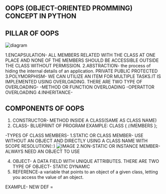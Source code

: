 ## **OOPS (OBJECT-ORIENTED PROMMING)** CONCEPT IN PYTHON

 ## **PILLAR OF OOPS**</br>
![diagram](https://static.javatpoint.com/interview/images/oops-interview-questions-q4.png)</br>

1.ENCAPSULATION- ALL MEMBERS RELATED WITH THE CLASS AT ONE PLACE AND NONE OF THE MEMBERS SHOULD BE ACCESSIBLE OUTSIDE THE CLASS WITHOUT PERMISSION.
2.ABSTRACTION- the process of hiding the internal details of an application.
   PRIVATE
   PUBLIC
   PROTECTED
3.POLYMORPHISM- WE CAN UTILIZE AN ITEM FOR MULTIPLE TASKS.IT IS IMPLEMENTED USING OVERLOADING.
  THERE ARE TWO TYPE OF OVERLOADING-
   -METHOD OR FUNCTION OVERLOADING
   -OPERATTOR OVERLOADING
4.INHERITANCE-

##  **COMPONENTS OF OOPS**

 1. CONSTRUCTOR- METHOD INSIDE A CLASS(SAME AS CLASS NAME)
 2. CLASS- BLUEPRINT OF PROGRAM
  EXAMPLE: CLASS <CLASSNAME>
   {
      //MEMBERS
   };

   -TYPES OF CLASS MEMBERS-
    1.STATIC OR CLASS MEMBER- USE WITHOUT AN OBJECT AND DIRECTLY USING A CLASS NAME WITH SCOPE RESOLUTION(::)
    ![IMAGE](https://image.slidesharecdn.com/sscoperesolutionoperator-230313163841-52ed4319/85/sscope-resolution-operatorpptx-2-320.jpg?cb=1678725939)
    2.NON-STATIC OR INSTANCE MEMBER- ALWAYS NEED AN OBJECT TO USE
    
 4. OBJECT- A DATA FIELD WITH UNIQUE ATTRIBUTES.
   THERE ARE TWO TYPE OF OBJECT-
   STATIC
   DYNAMIC
 5. REFERENCE-a variable that points to an object of a given class, letting you access the value of an object.

 EXAMPLE- NEW DEF = 


